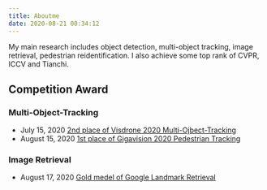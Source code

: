 ```yaml
---
title: Aboutme
date: 2020-08-21 00:34:12
---
```


My main research includes object detection, multi-object tracking, image retrieval, pedestrian reidentification. I also achieve some top rank of CVPR, ICCV and Tianchi. 

## Competition Award

### Multi-Object-Tracking
- July 15, 2020 [2nd place of Visdrone 2020 Multi-Ojbect-Tracking](http://aiskyeye.com/leaderboard/)
- August 15, 2020 [1st place of Gigavision 2020 Pedestrian Tracking](https://www.biendata.xyz/competition/gigavision1/final-leaderboard/)

### Image Retrieval
- August 17, 2020 [Gold medel of Google Landmark Retrieval](https://www.kaggle.com/c/landmark-retrieval-2020/leaderboard)